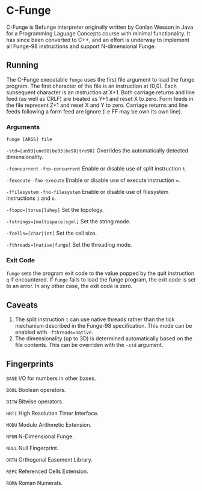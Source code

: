 # C-Funge
C-Funge is Befunge interpreter originally written by Conlan Wesson in Java for a Programming Laguage Concepts course
with minimal functionality.  It has since been converted to C++, and an effort is underway to implement all Funge-98 instructions
and support N-dimensional Funge.

## Running
The C-Funge executable `funge` uses the first file argument to load the funge program.  The first character of the
file is an instruction at (0,0).  Each subsequent character is an instruction at X+1.  Both carriage returns and
line feed (as well as CRLF) are treated as Y+1 and reset X to zero.  Form feeds in the file represent Z+1 and reset
X and Y to zero.  Carriage returns and line feeds following a form feed are ignore (i.e FF may be own its own line).

### Arguments
`funge [ARGS] file`

`-std=[un93|une98|be93|be98|tre98]` Overrides the automatically detected dimensionality.

`-fconcurrent` `-fno-concurrent` Enable or disable use of split instruction `t`.

`-fexecute` `-fno-execute` Enable or disable use of execute instruction `=`.

`-ffilesystem` `-fno-filesystem` Enable or disable use of filesystem instructions `i` and `o`.

`-ftopo=[torus|lahey]` Set the topology.

`-fstrings=[multispace|sgml]` Set the string mode.

`-fcells=[char|int]` Set the cell size.

`-fthreads=[native|funge]` Set the threading mode.

### Exit Code
`funge` sets the program exit code to the value popped by the quit instruction `q` if encountered.  If `funge` fails
to load the funge program, the exit code is set to an error.  In any other case, the exit code is zero.

## Caveats
1. The split instruction `t` can use native threads rather than the tick mechanism described in the Funge-98
specification.  This mode can be enabled with `-fthreads=native`.
2. The dimensionality (up to 3D) is determined automatically based on the file contents.  This can be overriden with
the `-std` argument.

## Fingerprints
`BASE` I/O for numbers in other bases.

`BOOL` Boolean operators.

`BITW` Bitwise operators.

`HRTI` High Resolution Timer Interface.

`MODU` Modulo Arithmetic Extension.

`NFUN` N-Dimensional Funge.

`NULL` Null Fingerprint.

`ORTH` Orthogonal Easement Library.

`REFC` Referenced Cells Extension.

`ROMA` Roman Numerals.
